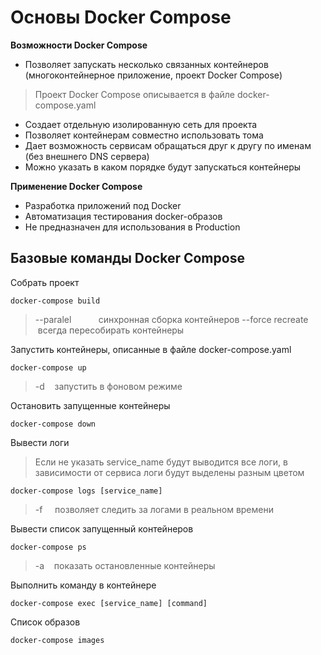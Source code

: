 # Основы Docker Compose

**Возможности Docker Compose**
- Позволяет запускать несколько связанных контейнеров (многоконтейнерное приложение, проект Docker Compose)
> Проект Docker Compose описывается в файле docker-compose.yaml
- Создает отдельную изолированную сеть для проекта
- Позволяет контейнерам совместно использовать тома
- Дает возможность сервисам обращаться друг к другу по именам (без внешнего DNS сервера)
- Можно указать в каком порядке будут запускаться контейнеры

**Применение Docker Compose**
- Разработка приложений под Docker
- Автоматизация тестирования docker-образов
- Не предназначен для использования в Production

## Базовые команды Docker Compose

Собрать проект
```
docker-compose build
```
>--paralel           синхронная сборка контейнеров
>--force recreate    всегда пересобирать контейнеры

Запустить контейнеры, описанные в файле docker-compose.yaml
```
docker-compose up
```
>-d    запустить в фоновом режиме

Остановить запущенные контейнеры
```
docker-compose down
```

Вывести логи 
>Если не указать service_name будут выводится все логи, в зависимости от сервиса логи будут выделены разным цветом
```
docker-compose logs [service_name]
```
>-f     позволяет следить за логами в реальном времени

Вывести список запущенный контейнеров
```
docker-compose ps
```
>-a    показать остановленные контейнеры

Выполнить команду в контейнере
```
docker-compose exec [service_name] [command]
```

Список образов
```
docker-compose images
```